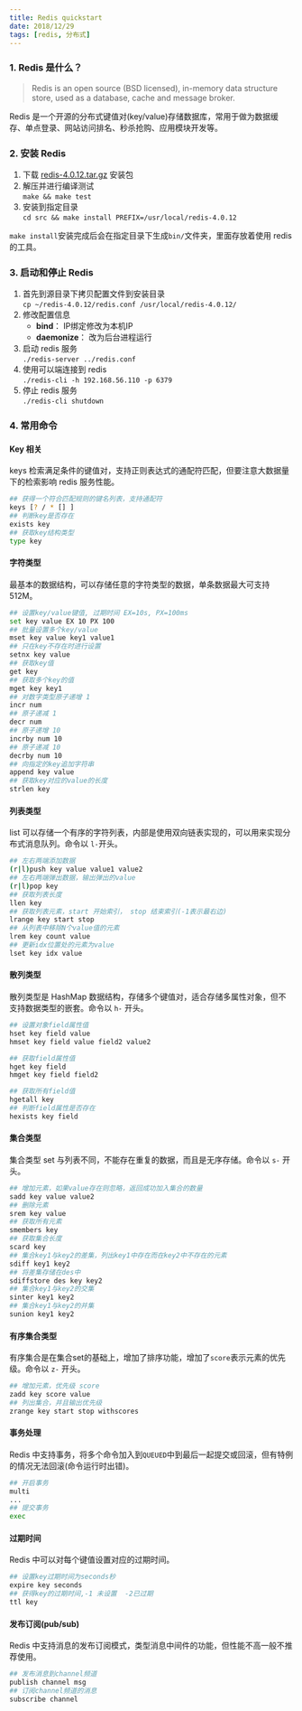 ```yaml
---
title: Redis quickstart
date: 2018/12/29
tags: [redis, 分布式]
---
```


### 1. Redis 是什么？
> Redis is an open source (BSD licensed), in-memory data structure store, used as a database, cache and message broker.  

Redis 是一个开源的分布式键值对(key/value)存储数据库，常用于做为数据缓存、单点登录、网站访问排名、秒杀抢购、应用模块开发等。

### 2. 安装 Redis
1. 下载 [redis-4.0.12.tar.gz](https://redis.io/download) 安装包
2. 解压并进行编译测试  
`make && make test`
3. 安装到指定目录  
`cd src && make install PREFIX=/usr/local/redis-4.0.12`

`make install`安装完成后会在指定目录下生成`bin/`文件夹，里面存放着使用 redis 的工具。

### 3. 启动和停止 Redis
1. 首先到源目录下拷贝配置文件到安装目录  
`cp ~/redis-4.0.12/redis.conf /usr/local/redis-4.0.12/`
2. 修改配置信息
    - **bind**： IP绑定修改为本机IP 
    - **daemonize**： 改为后台进程运行
3. 启动 redis 服务  
`./redis-server ../redis.conf`
4. 使用可以端连接到 redis  
`./redis-cli -h 192.168.56.110 -p 6379`
5. 停止 redis 服务  
`./redis-cli shutdown`

### 4. 常用命令
#### Key 相关
keys 检索满足条件的键值对，支持正则表达式的通配符匹配，但要注意大数据量下的检索影响 redis 服务性能。
```bash
## 获得一个符合匹配规则的键名列表，支持通配符
keys [? / * [] ]
## 判断key是否存在
exists key
## 获取key结构类型
type key
```

#### 字符类型
最基本的数据结构，可以存储任意的字符类型的数据，单条数据最大可支持512M。
```bash
## 设置key/value键值, 过期时间 EX=10s, PX=100ms
set key value EX 10 PX 100 
## 批量设置多个key/value
mset key value key1 value1
## 只在key不存在时进行设置
setnx key value
## 获取key值
get key
## 获取多个key的值
mget key key1
## 对数字类型原子递增 1
incr num
## 原子递减 1
decr num
## 原子递增 10
incrby num 10
## 原子递减 10
decrby num 10
## 向指定的key追加字符串
append key value
## 获取key对应的value的长度
strlen key 
```

#### 列表类型
list 可以存储一个有序的字符列表，内部是使用双向链表实现的，可以用来实现分布式消息队列。命令以 `l-`开头。
```bash
## 左右两端添加数据
(r|l)push key value value1 value2
## 左右两端弹出数据，输出弹出的value
(r|l)pop key
## 获取列表长度
llen key
## 获取列表元素，start 开始索引， stop 结束索引(-1表示最右边)
lrange key start stop
## 从列表中移除N个value值的元素
lrem key count value
## 更新idx位置处的元素为value
lset key idx value
```

#### 散列类型
散列类型是 HashMap 数据结构，存储多个键值对，适合存储多属性对象，但不支持数据类型的嵌套。命令以 `h-` 开头。
```bash
## 设置对象field属性值
hset key field value
hmset key field value field2 value2

## 获取field属性值
hget key field
hmget key field field2

## 获取所有field值
hgetall key
## 判断field属性是否存在
hexists key field
```

#### 集合类型
集合类型 set 与列表不同，不能存在重复的数据，而且是无序存储。命令以 `s-` 开头。
```bash
## 增加元素，如果value存在则忽略，返回成功加入集合的数量
sadd key value value2
## 删除元素
srem key value
## 获取所有元素
smembers key
## 获取集合长度
scard key
## 集合key1与key2的差集，列出key1中存在而在key2中不存在的元素
sdiff key1 key2
## 将差集存储在des中
sdiffstore des key key2
## 集合key1与key2的交集
sinter key1 key2
## 集合key1与key2的并集
sunion key1 key2
```

#### 有序集合类型
有序集合是在集合set的基础上，增加了排序功能，增加了`score`表示元素的优先级。命令以 `z-` 开头。
```bash
## 增加元素，优先级 score
zadd key score value
## 列出集合，并且输出优先级
zrange key start stop withscores
```

#### 事务处理
Redis 中支持事务，将多个命令加入到`QUEUED`中到最后一起提交或回滚，但有特例的情况无法回滚(命令运行时出错)。
```bash
## 开启事务
multi
...
## 提交事务
exec
```

#### 过期时间
Redis 中可以对每个键值设置对应的过期时间。
```bash
## 设置key过期时间为seconds秒
expire key seconds
## 获得key的过期时间,-1 未设置  -2已过期 
ttl key
```

#### 发布订阅(pub/sub)
Redis 中支持消息的发布订阅模式，类型消息中间件的功能，但性能不高一般不推荐使用。
```bash
## 发布消息到channel频道
publish channel msg
## 订阅channel频道的消息
subscribe channel
```